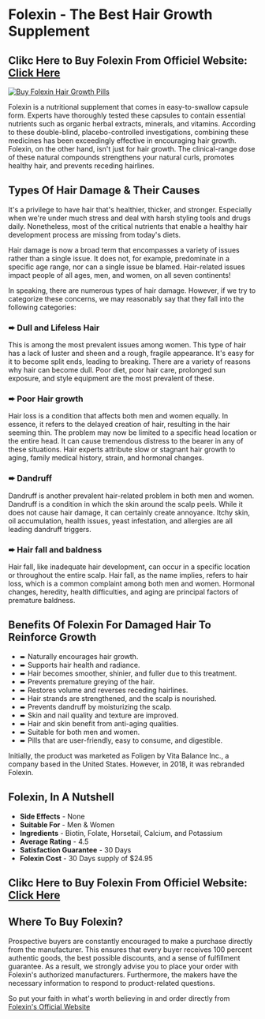 # Folexin - The Best Hair Growth Supplement

## Clikc Here to Buy Folexin From Officiel Website: [Click Here](https://htm211.com/track.php?c=cmlkPTgwNzUzOCZhaWQ9NTUzNTgwMTQ)

<p><a href="https://htm211.com/track.php?c=cmlkPTgwNzUzOCZhaWQ9NTUzNTgwMTQ"><img src="https://find24.org/wp-content/uploads/2022/05/folexin_bottles-1000x600.webp" alt="Buy Folexin Hair Growth Pills" /></a></p>

Folexin is a nutritional supplement that comes in easy-to-swallow capsule form. Experts have thoroughly tested these capsules to contain essential nutrients such as organic herbal extracts, minerals, and vitamins. According to these double-blind, placebo-controlled investigations, combining these medicines has been exceedingly effective in encouraging hair growth.
Folexin, on the other hand, isn't just for hair growth. The clinical-range dose of these natural compounds strengthens your natural curls, promotes healthy hair, and prevents receding hairlines.

## Types Of Hair Damage & Their Causes
It's a privilege to have hair that's healthier, thicker, and stronger. Especially when we're under much stress and deal with harsh styling tools and drugs daily. Nonetheless, most of the critical nutrients that enable a healthy hair development process are missing from today's diets.

Hair damage is now a broad term that encompasses a variety of issues rather than a single issue. It does not, for example, predominate in a specific age range, nor can a single issue be blamed. Hair-related issues impact people of all ages, men, and women, on all seven continents!

In speaking, there are numerous types of hair damage. However, if we try to categorize these concerns, we may reasonably say that they fall into the following categories:

### ➨  Dull and Lifeless Hair
This is among the most prevalent issues among women. This type of hair has a lack of luster and sheen and a rough, fragile appearance. It's easy for it to become split ends, leading to breaking. There are a variety of reasons why hair can become dull. Poor diet, poor hair care, prolonged sun exposure, and style equipment are the most prevalent of these.

### ➨  Poor Hair growth
Hair loss is a condition that affects both men and women equally. In essence, it refers to the delayed creation of hair, resulting in the hair seeming thin. The problem may now be limited to a specific head location or the entire head. It can cause tremendous distress to the bearer in any of these situations. Hair experts attribute slow or stagnant hair growth to aging, family medical history, strain, and hormonal changes.

### ➨  Dandruff
Dandruff is another prevalent hair-related problem in both men and women. Dandruff is a condition in which the skin around the scalp peels. While it does not cause hair damage, it can certainly create annoyance. Itchy skin, oil accumulation, health issues, yeast infestation, and allergies are all leading dandruff triggers.

### ➨  Hair fall and baldness
Hair fall, like inadequate hair development, can occur in a specific location or throughout the entire scalp. Hair fall, as the name implies, refers to hair loss, which is a common complaint among both men and women. Hormonal changes, heredity, health difficulties, and aging are principal factors of premature baldness.

## Benefits Of Folexin For Damaged Hair To Reinforce Growth
- ➨  Naturally encourages hair growth.
- ➨  Supports hair health and radiance.
- ➨  Hair becomes smoother, shinier, and fuller due to this treatment.
- ➨  Prevents premature greying of the hair.
- ➨  Restores volume and reverses receding hairlines.
- ➨  Hair strands are strengthened, and the scalp is nourished.
- ➨  Prevents dandruff by moisturizing the scalp.
- ➨  Skin and nail quality and texture are improved.
- ➨  Hair and skin benefit from anti-aging qualities.
- ➨  Suitable for both men and women.
- ➨  Pills that are user-friendly, easy to consume, and digestible.

Initially, the product was marketed as Foligen by Vita Balance Inc., a company based in the United States. However, in 2018, it was rebranded Folexin.

## Folexin, In A Nutshell
- **Side Effects** - None
- **Suitable For** - Men & Women
- **Ingredients** - Biotin, Folate, Horsetail, Calcium, and Potassium
- **Average Rating** - 4.5
- **Satisfaction Guarantee** - 30 Days 
- **Folexin Cost** - 30 Days supply of $24.95

## Clikc Here to Buy Folexin From Officiel Website: [Click Here](https://htm211.com/track.php?c=cmlkPTgwNzUzOCZhaWQ9NTUzNTgwMTQ)

## Where To Buy Folexin?
Prospective buyers are constantly encouraged to make a purchase directly from the manufacturer. This ensures that every buyer receives 100 percent authentic goods, the best possible discounts, and a sense of fulfillment guarantee. As a result, we strongly advise you to place your order with Folexin's authorized manufacturers. Furthermore, the makers have the necessary information to respond to product-related questions.

So put your faith in what's worth believing in and order directly from [Folexin's Official Website](https://htm211.com/track.php?c=cmlkPTgwNzUzOCZhaWQ9NTUzNTgwMTQ)

